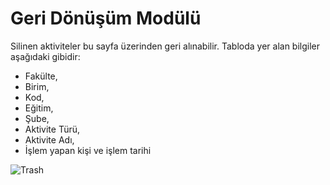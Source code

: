 # Geri Dönüşüm Modülü

Silinen aktiviteler bu sayfa üzerinden geri alınabilir. Tabloda yer alan bilgiler aşağıdaki gibidir:

* Fakülte,
* Birim,
* Kod,
* Eğitim,
* Şube,
* Aktivite Türü,
* Aktivite Adı,
* İşlem yapan kişi ve işlem tarihi

![Trash](/docs.toltekcampus.com/media/modules/course.app/trash/trash.png)
